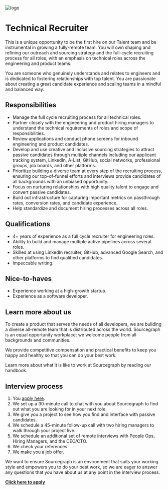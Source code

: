 ![logo](https://sourcegraph.com/.assets/img/sourcegraph-light-head-logo.svg)

# Technical Recruiter
This is a unique opportunity to be the first hire on our Talent team and be instrumental in growing a fully-remote team. You will own shaping and refining our outreach and sourcing strategy and the full-cycle recruiting process for all roles, with an emphasis on technical roles across the engineering and product teams.

You are someone who genuinely understands and relates to engineers and is dedicated to fostering relationships with top talent. You are passionate about creating a great candidate experience and scaling teams in a mindful and balanced way.

## Responsibilities
- Manage the full cycle recruiting process for all technical roles.
- Partner closely with the engineering and product hiring managers to understand the technical requirements of roles and scope of responsibilities.
- Review applications and conduct phone screens for inbound engineering and product candidates.
- Develop and use creative and inclusive sourcing strategies to attract passive candidates through multiple channels including our applicant tracking system, LinkedIn, A-List, GitHub, social networks, professional groups, job boards, and other platforms.
- Prioritize building a diverse team at every step of the recruiting process, ensuring our top-of-funnel efforts and interviews provide candidates of all backgrounds with an unbiased opportunity. 
- Focus on nurturing relationships with high quality talent to engage and convert passive candidates.
- Build out infrastructure for capturing important metrics on passthrough rates, conversion rates, and candidate experience.
- Help standardize and document hiring processes across all roles.


## Qualifications
- 4+ years of experience as a full cycle recruiter for engineering roles.
- Ability to build and manage multiple active pipelines across several roles. 
- Skilled at using LinkedIn recruiter, GitHub, advanced Google Search, and other platforms to find qualified candidates.
- Impeccable writing.


## Nice-to-haves
- Experience working at a high-growth startup.
- Experience as a software developer.

## Learn more about us
To create a product that serves the needs of all developers, we are building a diverse all-remote team that is distributed across the world. Sourcegraph is an equal opportunity workplace; we welcome people from all backgrounds and communities.

We provide competitive compensation and practical benefits to keep you happy and healthy so that you can do your best work.

Learn more about what it is like to work at Sourcegraph by reading our handbook.


## Interview process

1. You [apply here](https://jobs.lever.co/sourcegraph/ddf7a2c4-abeb-484a-ba6f-0ac982849fe2/apply).
1. We set up a 30-minute call to chat with you about Sourcegraph to find out what you are looking for in your next role.
1. We give you a project to see how you find and interface with passive candidates.
1. We schedule a 45-minute follow-up call with two hiring managers to walk through your project live.
1. We schedule an additional set of remote interviews with People Ops, Hiring Managers, and the CEO/CTO.
1. We check your references.
1. We make you a job offer.

We want to ensure Sourcegraph is an environment that suits your working style and empowers you to do your best work, so we are eager to answer any questions that you have about us at any point in the interview process.

**[Click here to apply](https://jobs.lever.co/sourcegraph/ddf7a2c4-abeb-484a-ba6f-0ac982849fe2/apply)**
